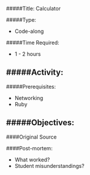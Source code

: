 #####Title: Calculator

#####Type:
- Code-along

#####Time Required:
- 1 - 2 hours

#####Activity:
-

#####Prerequisites:
- Networking
- Ruby

#####Objectives:
-

####Original Source

####Post-mortem:
- What worked?
- Student misunderstandings?
